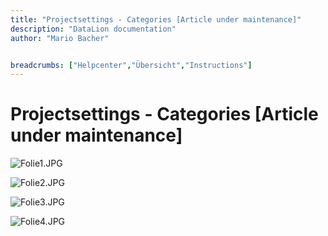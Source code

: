 ```yaml
---
title: "Projectsettings - Categories [Article under maintenance]"
description: "DataLion documentation"
author: "Mario Bacher"


breadcrumbs: ["Helpcenter","Übersicht","Instructions"]
---
```


# Projectsettings - Categories [Article under maintenance]

![Folie1.JPG](/img/86900857.jpg)

![Folie2.JPG](/img/86900864.jpg)

![Folie3.JPG](/img/86900870.jpg)

![Folie4.JPG](/img/86900876.jpg)
